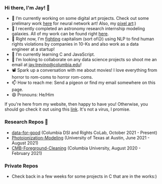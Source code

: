 ### Hi there, I'm Jay! 👋

- 🎨 I’m currently working on some digital art projects. Check out some prelimary work [here](https://github.com/jat2211/Warhol-and-Convolutional-Neural-Network) for neural network art! Also, my [pixel art](https://github.com/jat2211/pixelart):)
- 🔭 I recently completed an astronomy research internship modeling galaxies. All of my work can be found right [here](https://github.com/jat2211/Photoionization-Modeling).
- 💸 Right now, I'm [fighting](https://github.com/jat2211/data-for-good) capitalism (sort of😥) using NLP to find human rights violations by companies in 10-Ks and also work as a data engineer at a startup!
- 📝 I’m currently learning C and JavaScript.
- 👯 I’m looking to collaborate on any data science projects so shoot me an email at jay.trevino@columbia.edu!
- 📽️ Spark up a conversation with me about movies! I love everything from horror to rom-coms to horror rom-coms.
- 📫 How to reach me: Send a pigeon or find my email somewhere on this page.
- 😄 Pronouns: He/Him

If you're here from my website, then happy to have you! Otherwise, you should go check it out using this [link](https://jat2211.github.io/home/). It's not a virus, I promise.

### Research Repos 🥖
- [data-for-good](https://github.com/jat2211/data-for-good) (Columbia DSI and Rights CoLab, October 2021 - Present)
- [Photoionization-Modeling](https://github.com/jat2211/Photoionization-Modeling) (University of Texas at Austin, June 2021 - August 2021)
- [CMB-Foreground-Cleaning](https://github.com/jat2211/CMB-Foreground-Cleaning) (Columbia University, August 2020 - February 2021)

### Private Repos
- Check back in a few weeks for some projects in C that are in the works:)
